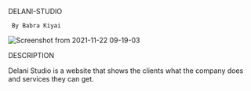 DELANI-STUDIO

     By Babra Kiyai
       
![Screenshot from 2021-11-22 09-19-03](https://user-images.githubusercontent.com/91152578/142810170-4f874e47-3262-4869-9230-fd93231f8db6.png)

DESCRIPTION

Delani Studio is a website that shows the clients what the company does and services they can get.
